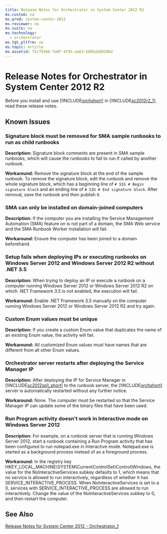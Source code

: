 ```yaml
---
title: Release Notes for Orchestrator in System Center 2012 R2
ms.custom: na
ms.prod: system-center-2012
ms.reviewer: na
ms.suite: na
ms.technology: 
  - orchestrator
ms.tgt_pltfrm: na
ms.topic: article
ms.assetid: f5c79366-fa0f-4f93-aa63-b605a589206d
---
```

# Release Notes for Orchestrator in System Center 2012 R2
Before you install and use [!INCLUDE[orchshort](../Token/orchshort_md.md)] in [!INCLUDE[sc2012r2_1](../Token/sc2012r2_1_md.md)], read these release notes.

## Known Issues

### Signature block must be removed for SMA sample runbooks to run as child runbooks
**Description:** Signature block comments are present in SMA sample runbooks, which will cause the runbooks to fail to run if called by another runbook.

**Workaround:** Remove the signature block at the end of the sample runbook. To remove the signature block, edit the runbook and remove the whole signature block, which has a beginning line of `# SIG # Begin signature block` and an ending line of `# SIG # End signature block`.  After removal, save the runbook and then publish it.

### SMA can only be installed on domain\-joined computers
**Description:** If the computer you are installing the Service Management Automation \(SMA\) feature on is not part of a domain, the SMA Web service and the SMA Runbook Worker installation will fail.

**Workaround:** Ensure the computer has been joined to a domain beforehand.

### Setup fails when deploying IPs or executing runbooks on Windows Server 2012 and Windows Server 2012 R2 without .NET 3.5
**Description:** When trying to deploy an IP or execute a runbook on a computer running Windows Server 2012 or Windows Server 2012 R2 on which .NET Framework 3.5 is not enabled, the execution will fail.

**Workaround:** Enable .NET Framework 3.5 manually on the computer running Windows Server 2012 or Windows Server 2012 R2 and try again.

### Custom Enum values must be unique
**Description:** If you create a custom Enum value that duplicates the name of an existing Enum value, the activity will fail.

**Workaround:** All customized Enum values must have names that are different from all other Enum values.

### Orchestrator server restarts after deploying the Service Manager IP
**Description:** After deploying the IP for Service Manager in [!INCLUDE[sc2012sp1_short](../Token/sc2012sp1_short_md.md)] to the runbook server, the [!INCLUDE[orchshort](../Token/orchshort_md.md)] server is automatically restarted without any further notice.

**Workaround:** None. The computer must be restarted so that the Service Manager IP can update some of the binary files that have been used.

### Run Program activity doesn't work in Interactive mode on Windows Server 2012
**Description:** For example, on a runbook server that is running Windows Server 2012, start a runbook containing a Run Program activity that has been configured to run notepad.exe in Interactive mode. Notepad.exe is started as a background process instead of as a foreground process.

**Workaround:** In the registry key HKEY\_LOCAL\_MACHINE\\SYSTEM\\CurrentControlSet\\Control\\Windows, the value for the NoInteractiveServices subkey defaults to 1, which means that no service is allowed to run interactively, regardless of whether it has SERVICE\_INTERACTIVE\_PROCESS. When NoInteractiveServices is set to a 0, services with SERVICE\_INTERACTIVE\_PROCESS are allowed to run interactively. Change the value of the NoInteractiveServices subkey to 0, and then restart the computer.

## See Also
[Release Notes for System Center 2012 - Orchestrator_1](../Topic/Release-Notes-for-System-Center-2012---Orchestrator_1.md)

